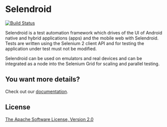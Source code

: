 Selendroid
==========

[![Build Status](http://ci.selendroid.io/job/selendroid/badge/icon)](http://ci.selendroid.io/job/selendroid/)

Selendroid is a test automation framework which drives of the UI of Android native and hybrid applications (apps) and the mobile web with Selendroid. Tests are written using the Selenium 2 client API and for testing the application under test must not be modified. 

Selendroid can be used on emulators and real devices and can be integrated as a node into the Selenium Grid for scaling and parallel testing. 


You want more details?
----------------------

Check out our [documentation](http://selendroid.io).


License
-----------
[The Apache Software License, Version 2.0](http://www.apache.org/licenses/LICENSE-2.0)
